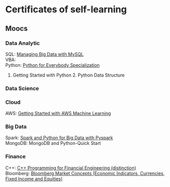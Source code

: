 # Certificates of self-learning

## Moocs

### Data Analytic 
SQL: [Managing Big Data with MySQL](https://www.coursera.org/account/accomplishments/verify/FG3BWNWY8HWU)<br>
VBA: <br>
Python: [Python for Everybody Specialization](https://www.coursera.org/account/accomplishments/specialization/U3SU8BNGKZV9)<br>
1. Getting Started with Python 2. Python Data Structure


### Data Science

### Cloud 
AWS: [Getting Started with AWS Machine Learning](https://coursera.org/share/ceeaf9a6dc6f6cce2fb1d77ea4ef4221)

### Big Data
Spark: [Spark and Python for Big Data with Pyspark](https://www.udemy.com/certificate/UC-5291b79f-ea5f-4f0d-a14c-10a4623fc289/)<br>
MongoDB: MongoDB and Python-Quick Start

### Finance
C++: [C++ Programming for Financial Engineering (distinction)](https://drive.google.com/file/d/1bkcy8fPpIo0qwSo0uJAI-eyF20-mum61/view?usp=sharing)<br>
Bloomberg: [Bloomberg Market Concepts (Economic Indicators, Currencies, Fixed Income and Equities)](https://drive.google.com/file/d/1auncWML_8L4FkZ1mIS1fzOjxTpkH8Lbf/view?usp=sharing)

